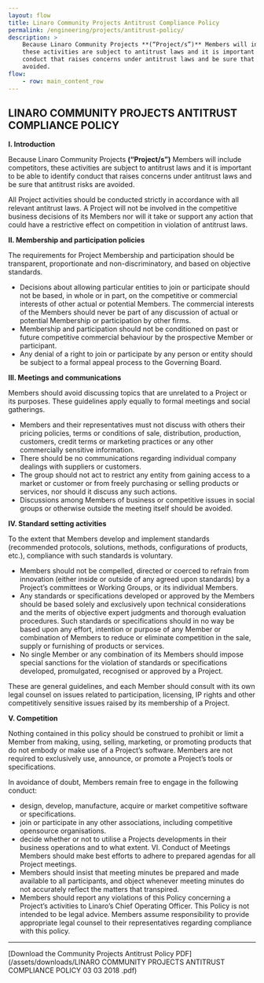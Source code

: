 ```yaml
---
layout: flow
title: Linaro Community Projects Antitrust Compliance Policy
permalink: /engineering/projects/antitrust-policy/
description: >
    Because Linaro Community Projects **(“Project/s”)** Members will include competitors,
    these activities are subject to antitrust laws and it is important to be able to identify
    conduct that raises concerns under antitrust laws and be sure that antitrust risks are
    avoided.
flow:
    - row: main_content_row
---
```

## LINARO COMMUNITY PROJECTS ANTITRUST COMPLIANCE POLICY

**I. Introduction**

Because Linaro Community Projects **(“Project/s”)** Members will include competitors,
these activities are subject to antitrust laws and it is important to be able to identify
conduct that raises concerns under antitrust laws and be sure that antitrust risks are
avoided.

All Project activities should be conducted strictly in accordance with all relevant
antitrust laws. A Project will not be involved in the competitive business decisions of
its Members nor will it take or support any action that could have a restrictive effect
on competition in violation of antitrust laws.

**II. Membership and participation policies**

The requirements for Project Membership and participation should be transparent,
proportionate and non-discriminatory, and based on objective standards.

- Decisions about allowing particular entities to join or participate should not be
based, in whole or in part, on the competitive or commercial interests of other
actual or potential Members. The commercial interests of the Members
should never be part of any discussion of actual or potential Membership or
participation by other firms.
- Membership and participation should not be conditioned on past or future
competitive commercial behaviour by the prospective Member or participant.
- Any denial of a right to join or participate by any person or entity should be
subject to a formal appeal process to the Governing Board.

**III. Meetings and communications**

Members should avoid discussing topics that are unrelated to a Project or its
purposes. These guidelines apply equally to formal meetings and social gatherings.

- Members and their representatives must not discuss with others their pricing
policies, terms or conditions of sale, distribution, production, customers, credit
terms or marketing practices or any other commercially sensitive information.
- There should be no communications regarding individual company dealings
with suppliers or customers.
- The group should not act to restrict any entity from gaining access to a
market or customer or from freely purchasing or selling products or services,
nor should it discuss any such actions.
- Discussions among Members of business or competitive issues in social
groups or otherwise outside the meeting itself should be avoided.

**IV. Standard setting activities**

To the extent that Members develop and implement standards (recommended
protocols, solutions, methods, configurations of products, etc.), compliance with such
standards is voluntary.

- Members should not be compelled, directed or coerced to refrain from
innovation (either inside or outside of any agreed upon standards) by a
Project’s committees or Working Groups, or its individual Members.
- Any standards or specifications developed or approved by the Members
should be based solely and exclusively upon technical considerations and the
merits of objective expert judgments and thorough evaluation procedures.
Such standards or specifications should in no way be based upon any effort,
intention or purpose of any Member or combination of Members to reduce or
eliminate competition in the sale, supply or furnishing of products or services.
- No single Member or any combination of its Members should impose special
sanctions for the violation of standards or specifications developed,
promulgated, recognised or approved by a Project.

These are general guidelines, and each Member should consult with its own legal
counsel on issues related to participation, licensing, IP rights and other competitively
sensitive issues raised by its membership of a Project.

**V. Competition**

Nothing contained in this policy should be construed to prohibit or limit a Member
from making, using, selling, marketing, or promoting products that do not embody or
make use of a Project’s software. Members are not required to exclusively use,
announce, or promote a Project’s tools or specifications.

In avoidance of doubt, Members remain free to engage in the following conduct:
- design, develop, manufacture, acquire or market competitive software or
specifications.
- join or participate in any other associations, including competitive opensource
organisations.
- decide whether or not to utilise a Projects developments in their business
operations and to what extent.
VI. Conduct of Meetings
Members should make best efforts to adhere to prepared agendas for all Project
meetings.
- Members should insist that meeting minutes be prepared and made available
to all participants, and object whenever meeting minutes do not accurately
reflect the matters that transpired.
- Members should report any violations of this Policy concerning a Project’s
activities to Linaro’s Chief Operating Officer.
This Policy is not intended to be legal advice. Members assume responsibility to
provide appropriate legal counsel to their representatives regarding compliance with
this policy.

* * *

[Download the Community Projects Antitrust Policy PDF](/assets/downloads/LINARO COMMUNITY PROJECTS ANTITRUST COMPLIANCE POLICY 03 03 2018 .pdf)
